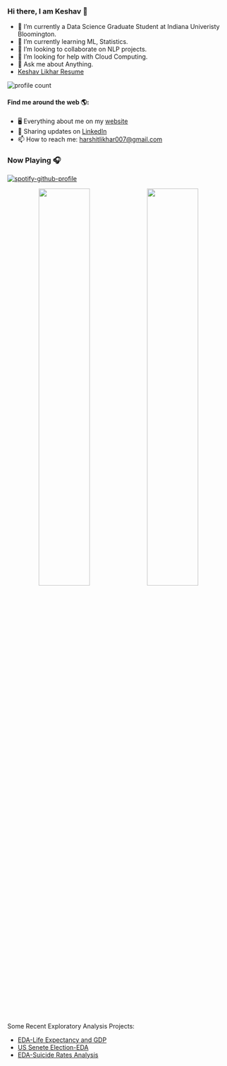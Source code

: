 <!-- [![Matrix SVG](https://raw.githubusercontent.com/rodrigograca31/rodrigograca31/master/matrix.svg)](https://www.youtube.com/watch?v=SDkAGkd4NLc) 
 -->
### Hi there, I am Keshav 👋

- 🔭 I’m currently a Data Science Graduate Student at Indiana Univeristy Bloomington.
- 🌱 I’m currently learning ML, Statistics.
- 👯 I’m looking to collaborate on NLP projects.
- 🤔 I’m looking for help with Cloud Computing.
- 💬 Ask me about Anything.
- <a href="https://789510ab-2497-4053-9d55-153a1eadd744.filesusr.com/ugd/6a9cb4_b6be85b75aad4a99a688f9c44b47414e.pdf" target="_blank">Keshav Likhar Resume</a>


![profile count](https://komarev.com/ghpvc/?username=harshitlikhar&color=blue)&nbsp;

#### Find me around the web 🌎:
- 🖥 Everything about me on my <a href="https://harshitlikhar007.wixsite.com/klikhar">website</a> 
- 💼 Sharing updates on <a href="https://www.linkedin.com/in/keshav-likhar-233278181/">LinkedIn</a> 
- 📫 How to reach me: harshitlikhar007@gmail.com 

### Now Playing 🎧

[![spotify-github-profile](https://spotify-github-profile.vercel.app/api/view?uid=22v1xqjj6144yj4m4nxsyyuj9&cover_image=true&theme=novatorem&bar_color=53b14f&bar_color_cover=false)](https://github.com/kittinan/spotify-github-profile)

<p align="center">
  <img width="48%" src="https://github-readme-stats.vercel.app/api?username=harshitlikhar&show_icons=true&hide_border=true&theme=radical" />
  <img width="48%" src="https://github-readme-streak-stats.herokuapp.com/?user=harshitlikhar&hide_border=true&theme=radical" />
</p>

<!-- ![Keshav's GitHub stats](https://github-readme-stats.vercel.app/api?username=harshitlikhar&count_private=true&show_icons=true&theme=radical)
 -->
<!--
**harshitlikhar/harshitlikhar** is a ✨ _special_ ✨ repository because its `README.md` (this file) appears on your GitHub profile.

Here are some ideas to get you started:

- 🔭 I’m currently working on ...
- 🌱 I’m currently learning ...
- 👯 I’m looking to collaborate on ...
- 🤔 I’m looking for help with ...
- 💬 Ask me about ...
- 📫 How to reach me: ...
- 😄 Pronouns: ...
- ⚡ Fun fact: ...
-->


<!-- <table>
<tr>
<td>
<img src="https://github-readme-stats.vercel.app/api?username=harshitlikhar&include_all_commits=true&count_private=true&show_icons=true&line_height=20&theme=radical"/>
<td>
 <img align="center" src="https://github-readme-streak-stats.herokuapp.com/?user=harshitlikhar&theme=radical" />

</td>
</tr>
</table>
<img src="https://github-readme-stats.vercel.app/api/top-langs?username=harshitlikhar&show_icons=true&locale=en&layout=compact&theme=radical" />
<p align="center">
</p> -->

Some Recent Exploratory Analysis Projects:
- <a href="https://harshitlikhar.github.io/EDA-gapminder-R/" target="_blank">EDA-Life Expectancy and GDP</a>
- <a href="https://harshitlikhar.github.io/US-Senete-Election-EDA/" target="_blank">US Senete Election-EDA</a>
- <a href="https://github.com/harshitlikhar/EDA-Suicide-Rates-Analysis/blob/main/Final-Project.pdf">EDA-Suicide Rates Analysis</a>
